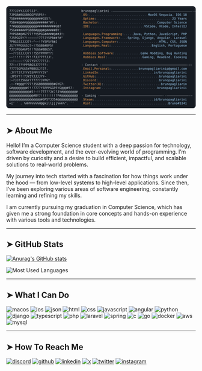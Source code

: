 <a href="https://github.com/brunopagliarini/brunopagliarini">
  <picture>
    <source media=srcset="https://raw.githubusercontent.com/brunopagliarini/brunopagliarini/main/readme.svg">
        <img alt="Bruno Pagliarini's GitHub Profile README" src="https://raw.githubusercontent.com/brunopagliarini/brunopagliarini/main/readme.svg">
  </picture>
</a>

---

## ➤ About Me
Hello! I’m a Computer Science student with a deep passion for technology, software development, and the ever-evolving world of programming. I’m driven by curiosity and a desire to build efficient, impactful, and scalable solutions to real-world problems.

My journey into tech started with a fascination for how things work under the hood — from low-level systems to high-level applications. Since then, I’ve been exploring various areas of software engineering, constantly learning and refining my skills.

I am currently pursuing my graduation in Computer Science, which has given me a strong foundation in core concepts and hands-on experience with various tools and technologies.

---

## ➤ GitHub Stats
[![Anurag's GitHub stats](https://github-readme-stats.vercel.app/api?username=brunopagliarini&show_icons=true&theme=slateorange&hide_border=true)](https://github.com/anuraghazra/github-readme-stats)

![Most Used Languages](https://github-readme-stats.vercel.app/api/top-langs/?username=brunopagliarini&theme=slateorange&hide_border=true)  

---

## ➤ What I Can Do
![macos](https://img.shields.io/badge/mac%20os-000000?style=for-the-badge&logo=apple&logoColor=white)
![ios](https://img.shields.io/badge/iOS-000000?style=for-the-badge&logo=ios&logoColor=white)
![json](https://img.shields.io/badge/json-5E5C5C?style=for-the-badge&logo=json&logoColor=white)
![html](https://img.shields.io/badge/HTML5-E34F26?style=for-the-badge&logo=html5&logoColor=white)
![css](https://img.shields.io/badge/CSS3-1572B6?style=for-the-badge&logo=css3&logoColor=white)
![javascript](https://img.shields.io/badge/JavaScript-323330?style=for-the-badge&logo=javascript&logoColor=F7DF1E)
![angular](https://img.shields.io/badge/Angular-DD0031?style=for-the-badge&logo=angular&logoColor=white)
![python](https://img.shields.io/badge/Python-FFD43B?style=for-the-badge&logo=python&logoColor=blue)
![django](https://img.shields.io/badge/Django-092E20?style=for-the-badge&logo=django&logoColor=green)
![typescript](https://img.shields.io/badge/TypeScript-007ACC?style=for-the-badge&logo=typescript&logoColor=white)
![php](https://img.shields.io/badge/PHP-777BB4?style=for-the-badge&logo=php&logoColor=white)
![laravel](https://img.shields.io/badge/Laravel-FF2D20?style=for-the-badge&logo=laravel&logoColor=white)
![spring](https://img.shields.io/badge/Spring-6DB33F?style=for-the-badge&logo=spring&logoColor=white)
![c](https://img.shields.io/badge/C-00599C?style=for-the-badge&logo=c&logoColor=white)
![go](https://img.shields.io/badge/Go-00ADD8?style=for-the-badge&logo=go&logoColor=white)
![docker](https://img.shields.io/badge/Docker-2CA5E0?style=for-the-badge&logo=docker&logoColor=white)
![aws](https://img.shields.io/badge/Amazon_AWS-FF9900?style=for-the-badge&logo=amazonaws&logoColor=white)
![mysql](https://img.shields.io/badge/MySQL-005C84?style=for-the-badge&logo=mysql&logoColor=white)

---

## ➤ How To Reach Me

[![discord](https://img.shields.io/badge/Discord-7289DA?style=for-the-badge&logo=discord&logoColor=white)](https://discordapp.com/users/brunopagliarini)
[![github](https://img.shields.io/badge/GitHub-100000?style=for-the-badge&logo=github&logoColor=0af)](https://github.com/brunopagliarini)
[![linkedin](https://img.shields.io/badge/Linkedin-0af?style=for-the-badge&logo=linkedin&logoColor=fff)](https://www.linkedin.com/in/bruno-pagliarini-305527278/)
[![x](https://img.shields.io/badge/X-000000?style=for-the-badge&logo=x&logoColor=white)](https://x.com/brunopagliarin)
[![twitter](https://img.shields.io/badge/Twitter-1DA1F2?style=for-the-badge&logo=twitter&logoColor=white)](https://x.com/brunopagliarin)
[![instagram](https://img.shields.io/badge/Instagram-E4405F?style=for-the-badge&logo=instagram&logoColor=white)](https://www.instagram.com/brunopagliarinii/)
